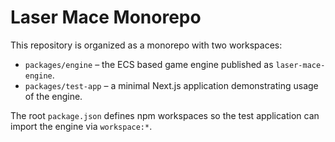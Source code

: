 # Laser Mace Monorepo

This repository is organized as a monorepo with two workspaces:

- `packages/engine` – the ECS based game engine published as `laser-mace-engine`.
- `packages/test-app` – a minimal Next.js application demonstrating usage of the engine.

The root `package.json` defines npm workspaces so the test application can import the engine via `workspace:*`.

